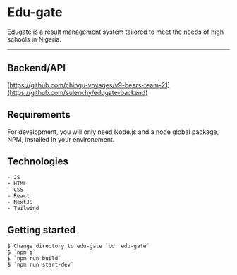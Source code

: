 # Edu-gate

Edugate is a result management system tailored to meet the needs of high schools in Nigeria.

---

## Backend/API

[https://github.com/chingu-voyages/v9-bears-team-21](https://github.com/sulenchy/edugate-backend)

## Requirements

For development, you will only need Node.js and a node global package, NPM, installed in your environement.

## Technologies

    - JS
    - HTML
    - CSS
    - React
    - NextJS
    - Tailwind

## Getting started
    $ Change directory to edu-gate `cd  edu-gate`
    $ `npm i`
    $ `npm run build`
    $ `npm run start-dev`

    

